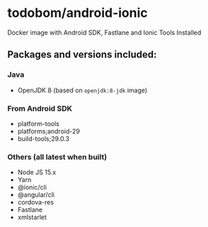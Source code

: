 # todobom/android-ionic

Docker image with Android SDK, Fastlane and Ionic Tools Installed

## Packages and versions included:

### Java
* OpenJDK 8 (based on `openjdk:8-jdk` image)

### From Android SDK

* platform-tools
* platforms;android-29
* build-tools;29.0.3

### Others (all latest when built)

* Node JS 15.x
* Yarn
* @ionic/cli
* @angular/cli
* cordova-res
* Fastlane
* xmlstarlet
